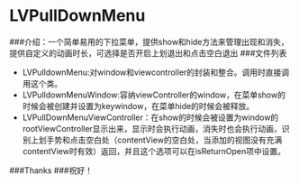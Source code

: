 # LVPullDownMenu
###介绍：一个简单易用的下拉菜单，提供show和hide方法来管理出现和消失，提供自定义的动画时长，可选择是否开启上划退出和点击空白退出
###文件列表
* LVPulldownMenu:对window和viewcontroller的封装和整合。调用时直接调用这个类。
* LVPulldownMenuWindow:容纳viewController的window，在菜单show的时候会被创建并设置为keywindow，在菜单hide的时候会被释放。
* LVPullDownMenuViewController：在show的时候会被设置为window的rootViewController显示出来，显示时会执行动画，消失时也会执行动画，识别上划手势和点击空白处（contentView的空白处，当添加的视图没有充满contentView时有效）返回，并且这个选项可以在isReturnOpen项中设置。

###Thanks
###祝好！
